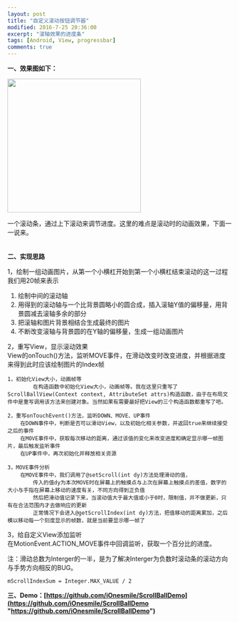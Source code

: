 ```yaml
---
layout: post
title: "自定义滚动按钮调节器"
modified: 2016-7-25 20:36:00
excerpt: "滚轴效果的进度条"
tags: [Android, View, progressbar]
comments: true
---
```



**一、效果图如下：**  

<img src="http://www.ionesmile.com/images/android/android_view_srcollball.png" width="300"/>

一个滚动条，通过上下滚动来调节进度。这里的难点是滚动时的动画效果，下面一一说来。

　  
**二、实现思路**  

1，绘制一组动画图片，从第一个小横杠开始到第一个小横杠结束滚动的这一过程我们用20帧来表示   

1. 绘制中间的滚动轴
1. 用得到的滚动轴与一个比背景圆略小的圆合成，插入滚轴Y值的偏移量，用背景圆减去滚轴多余的部分
1. 把滚轴和图片背景相结合生成最终的图片
1. 不断改变滚轴与背景圆的在Y轴的偏移量，生成一组动画图片

2，重写View，显示滚动效果    
View的onTouch()方法，监听MOVE事件，在滑动改变时改变进度，并根据进度来得到此时应该绘制图片的Index帧

	1，初始化View大小，动画帧等
            在构造函数中初始化View大小，动画帧等。我在这里只重写了ScrollBallView(Context context, AttributeSet attrs)构造函数，由于在布局文件中是重写调用该方法来创建对象。当然如果有需要最好把View的三个构造函数都重写了吧。

    2，重写onTouchEvent()方法，监听DOWN、MOVE、UP事件
        在DOWN事件中，判断是否可以滑动View，以及初始化相关参数，并返回true来继续接受之后的事件
        在MOVE事件中，获取每次移动的距离，通过该值的变化来改变进度和确定显示哪一帧图片，最后触发监听事件
        在UP事件中，再次初始化并释放相关资源

    3，MOVE事件分析
        在MOVE事件中，我们调用了@setScroll(int dy)方法处理滑动的值，
            传入的值dy为本次MOVE时在屏幕上的触摸点与上次在屏幕上触摸点的差值，数字的大小与手指在屏幕上移动的速度有关，不同方向得到正负值
            然后把滑动值记录下来，当滚动值大于最大值或小于0时，限制值，并不做更新，只有在合法范围内才去做响应的更新
            正常情况下会进入@getScrollIndex(int dy)方法，把值移动的距离累加，之后模以移动每一个刻度显示的帧数，就是当前要显示哪一帧了

3，给自定义View添加监听    
在MotionEvent.ACTION_MOVE事件中回调监听，获取一个百分比的进度。

注：滑动总数为Interger的一半，是为了解决Interger为负数时滚动条的滚动方向与手势方向相反的BUG。   

	mScrollIndexSum = Integer.MAX_VALUE / 2


**三、Demo：[https://github.com/iOnesmile/ScrollBallDemo](https://github.com/iOnesmile/ScrollBallDemo "https://github.com/iOnesmile/ScrollBallDemo")**  
